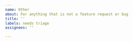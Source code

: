 ```yaml
---
name: Other
about: For anything that is not a feature request or bug
title: ''
labels: needs triage
assignees: ''

---
```



